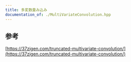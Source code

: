 ```yaml
---
title: 多変数畳み込み
documentation_of: ./MultiVariateConvolution.hpp
---
```

## 参考
[https://37zigen.com/truncated-multivariate-convolution/](https://37zigen.com/truncated-multivariate-convolution/)